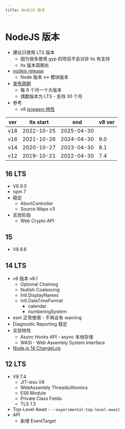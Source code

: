```yaml
---
title: NodeJS 版本
---
```


# NodeJS 版本

- 建议只使用 LTS 版本
  - 因为很多使用 gyp 的项目不会对非 lts 有支持
  - lts 版本周期长
- [nodejs release](https://nodejs.org/en/download/releases)
  - Node 版本 <-> 模块版本
- [发布周期](https://nodejs.org/en/about/releases)
  - 每 6 个月一个大版本
  - 偶数版本为 LTS - 支持 30 个月
- 参考
  - v8 [js/wasm 特性](https://v8.dev/features)

| ver | lts start  | end        | v8 ver |
| --- | ---------- | ---------- | ------ |
| v18 | 2022-10-25 | 2025-04-30 |
| v16 | 2021-10-26 | 2024-04-30 | 9.0    |
| v14 | 2020-10-27 | 2023-04-30 | 8.1    |
| v12 | 2019-10-21 | 2022-04-30 | 7.4    |

## 16 LTS

- V8 9.0
- npm 7
- 稳定
  - AbortController
  - Source Maps v3
- 实验阶段
  - Web Crypto API

## 15

- V8 8.6

## 14 LTS

- v8 版本 v8.1
  - Optional Chaining
  - Nullish Coalescing
  - Intl.DisplayNames
  - Intl.DateTimeFormat
    - calendar
    - numberingSystem
- esm 正常使用 - 不再会有 wanring
- Diagnostic Reporting 稳定
- 实验特性
  - Async Hooks API - async 本地存储
  - WASI - Web Assembly System Interface
- [Node.js 14 ChangeLog](https://github.com/nodejs/node/blob/master/doc/changelogs/CHANGELOG_V14.md)

## 12 LTS

- V8 7.4
  - JIT-less V8
  - WebAssembly Threads/Atomics
  - ES6 Module
  - Private Class Fields
  - TLS 1.3
- Top-Level Await - `--experimental-top-level-await`
- API
  - 新增 EventTarget
